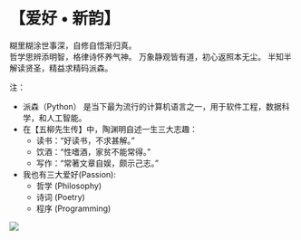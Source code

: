 # 【爱好 • 新韵】

糊里糊涂世事深，自修自悟渐归真。  
哲学思辨添明智，格律诗怀养气神。
万象静观皆有道，初心返照本无尘。
半知半解读贤圣，精益求精码派森。

注：
- 派森（Python） 是当下最为流行的计算机语言之一，用于软件工程，数据科学，和人工智能。
- 在【五柳先生传】中，陶渊明自述一生三大志趣：
  - 读书：“好读书，不求甚解。”
  - 饮酒：“性嗜酒，家贫不能常得。”
  - 写作：“常著文章自娱，颇示己志。”
- 我也有三大爱好(Passion):
    - 哲学 (Philosophy)
    - 诗词 (Poetry)
    - 程序 (Programming)

![](14.jpg)